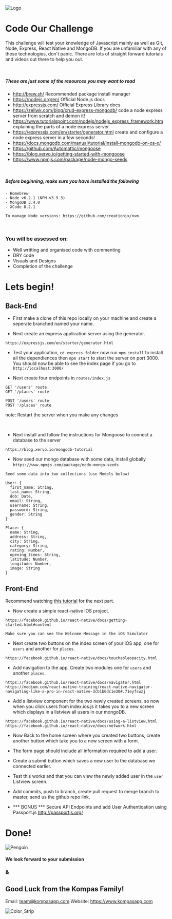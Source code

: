 ![Logo](./resources/Text_Logo_Grey.png)

# Code Our Challenge

This challenge will test your knowledge of Javascript mainly as well as Git, Node, Express, React Native and MongoDB. If you are unfamiliar with any of these technologies, don't panic. There are lots of straight forward tutorials and videos out there to help you out.

<br>

##### These are just some of the resources you may want to read

- http://brew.sh/ Recommended package install manager
- https://nodejs.org/en/ Official Node.js docs
- http://expressjs.com/ Official Express Library docs
- https://zellwk.com/blog/crud-express-mongodb/ code a node express server from scratch and demon it!
- https://www.tutorialspoint.com/nodejs/nodejs_express_framework.htm explaining the parts of a node express server
- https://expressjs.com/en/starter/generator.html create and configure a node express server in a few seconds!
- https://docs.mongodb.com/manual/tutorial/install-mongodb-on-os-x/
- https://github.com/Automattic/mongoose
- https://blog.xervo.io/getting-started-with-mongoose
- https://www.npmjs.com/package/node-mongo-seeds

<br>

##### Before beginning, make sure you have installed the following
```
- Homebrew
- Node v6.2.1 (NPM v3.9.3)
- MongoDB 3.4.0
- XCode 8.2.1

To manage Node versions: https://github.com/creationix/nvm
```

<br>

### You will be assessed on: 
- Well writting and organised code with commenting
- DRY code
- Visuals and Designs
- Completion of the challenge

# Lets begin!

## Back-End

- First make a clone of this repo locally on your machine and create a seperate branched named your name.

- Next create an express application server using the generator. 
```
https://expressjs.com/en/starter/generator.html
```

- Test your application, `cd express_folder` now run `npm install` to install all the dependiences then `npm start` to start the server on port 3000.
You should now be able to see the index page if you go to `http://localhost:3000/`

- Next create four endpoints in `routes/index.js`
```
GET '/users' route
GET '/places' route

POST '/users' route
POST '/places' route
```

note: Restart the server when you make any changes

<br>

- Next install and follow the instructions for Mongoose to connect a database to the server
```
https://blog.xervo.io/mongodb-tutorial
```

- Now seed our mongo database with some data, install globally `https://www.npmjs.com/package/node-mongo-seeds`

```
Seed some data into two collections (use Models below)

User: {
  first_name: String,
  last_name: String,
  dob: Date,
  email: String,
  username: String,
  password: String,
  gender: String
}

Place: {
  name: String,
  address: String,
  city: String,
  category: String,
  rating: Number,
  opening_times: String,
  latitude: Number,
  longitude: Number,
  image: String
}

```

## Front-End
Recommend watching [this tutorial](https://www.youtube.com/watch?v=r5OPRhelEIU) for the next part.

- Now create a simple react-native iOS project.
```
https://facebook.github.io/react-native/docs/getting-started.html#content

Make sure you can see the Welcome Message in the iOS Simulator
```

- Next create two buttons on the index screen of your iOS app, one for `users` and another for `places`.
```
https://facebook.github.io/react-native/docs/touchableopacity.html
```

- Add navigation to the app, Create two modules one for `users` and another `places`.

```
https://facebook.github.io/react-native/docs/navigator.html 
https://medium.com/react-native-training/react-native-navigator-navigating-like-a-pro-in-react-native-3cb1b6dc1e30#.71eyfswzj 
```

- Add a listview component for the two newly created screens, so now when you click users from index.ios.js it takes you to a new screen which displays in a listview all users in our mongoDB.
```
https://facebook.github.io/react-native/docs/using-a-listview.html 
https://facebook.github.io/react-native/docs/network.html
```

- Now Back to the home screen where you created two buttons, create another button which take you to a new screen with a form.

- The form page should include all information required to add a user.

- Create a submit button which saves a new user to the database we connected earlier.

- Test this works and that you can view the newly added user in the `user` Listview screen.

- Add commits, push to branch, create pull request to merge branch to master, send us the github repo link.

- *** BONUS *** Secure API Endpoints and add User Authentication using Passport.js
http://passportjs.org/

# Done!

![Penguin](./resources/penguin.jpg)

#### We look forward to your submission 
### & 
## Good Luck from the Kompas Family!

Email: team@kompasapp.com
Website: https://www.kompasapp.com

![Color_Strip](./resources/ColourStrip.jpg)